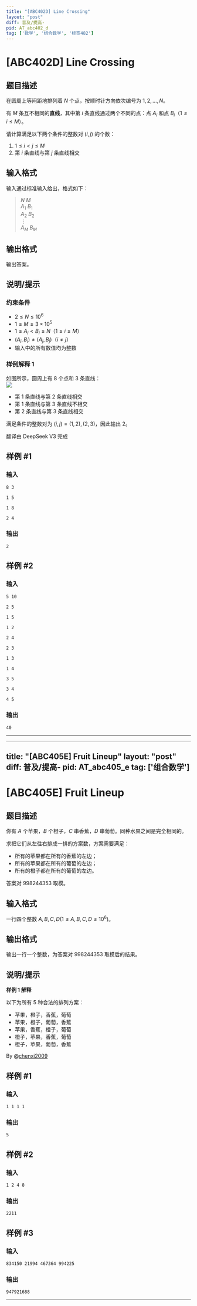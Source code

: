 ```yaml
---
title: "[ABC402D] Line Crossing"
layout: "post"
diff: 普及/提高-
pid: AT_abc402_d
tag: ['数学', '组合数学', '标签482']
---
```


# [ABC402D] Line Crossing

## 题目描述

[problemUrl]: https://atcoder.jp/contests/abc402/tasks/abc402_d

在圆周上等间距地排列着 $N$ 个点，按顺时针方向依次编号为 $1,2,\ldots,N$。

有 $M$ 条互不相同的**直线**，其中第 $i$ 条直线通过两个不同的点：点 $A_i$ 和点 $B_i$（$1 \leq i \leq M$）。

请计算满足以下两个条件的整数对 $(i,j)$ 的个数：

1. $1 \leq i < j \leq M$
2. 第 $i$ 条直线与第 $j$ 条直线相交

## 输入格式

输入通过标准输入给出，格式如下：

> $N$ $M$  
> $A_1$ $B_1$  
> $A_2$ $B_2$  
> $\vdots$  
> $A_M$ $B_M$

## 输出格式

输出答案。

## 说明/提示

### 约束条件

- $2 \leq N \leq 10^6$
- $1 \leq M \leq 3 \times 10^{5}$
- $1 \leq A_i < B_i \leq N$（$1 \leq i \leq M$）
- $(A_i,B_i) \neq (A_j,B_j)$（$i \neq j$）
- 输入中的所有数值均为整数

### 样例解释 1

如图所示，圆周上有 $8$ 个点和 $3$ 条直线：  
![](https://img.atcoder.jp/abc402/82c44ea5d5dd6546c7c8f32447490107.png)  
- 第 $1$ 条直线与第 $2$ 条直线相交  
- 第 $1$ 条直线与第 $3$ 条直线不相交  
- 第 $2$ 条直线与第 $3$ 条直线相交  

满足条件的整数对为 $(i,j)=(1,2),(2,3)$，因此输出 $2$。

翻译由 DeepSeek V3 完成

## 样例 #1

### 输入

```
8 3

1 5

1 8

2 4
```

### 输出

```
2
```

## 样例 #2

### 输入

```
5 10

2 5

1 5

1 2

2 4

2 3

1 3

1 4

3 5

3 4

4 5
```

### 输出

```
40
```



---

---
title: "[ABC405E] Fruit Lineup"
layout: "post"
diff: 普及/提高-
pid: AT_abc405_e
tag: ['组合数学']
---

# [ABC405E] Fruit Lineup

## 题目描述

你有 $A$ 个苹果，$B$ 个橙子，$C$ 串香蕉，$D$ 串葡萄。同种水果之间是完全相同的。

求把它们从左往右排成一排的方案数，方案需要满足：
- 所有的苹果都在所有的香蕉的左边；
- 所有的苹果都在所有的葡萄的左边；
- 所有的橙子都在所有的葡萄的左边。

答案对 $998244353$ 取模。

## 输入格式

一行四个整数 $A,B,C,D(1\le A,B,C,D\le 10^6)$。

## 输出格式

输出一行一个整数，为答案对 $998244353$ 取模后的结果。

## 说明/提示

**样例 1 解释**

以下为所有 $5$ 种合法的排列方案：
- 苹果，橙子，香蕉，葡萄
- 苹果，橙子，葡萄，香蕉
- 苹果，香蕉，橙子，葡萄
- 橙子，苹果，香蕉，葡萄
- 橙子，苹果，葡萄，香蕉

By @[chenxi2009](/user/1020063)

## 样例 #1

### 输入

```
1 1 1 1
```

### 输出

```
5
```

## 样例 #2

### 输入

```
1 2 4 8
```

### 输出

```
2211
```

## 样例 #3

### 输入

```
834150 21994 467364 994225
```

### 输出

```
947921688
```



---

